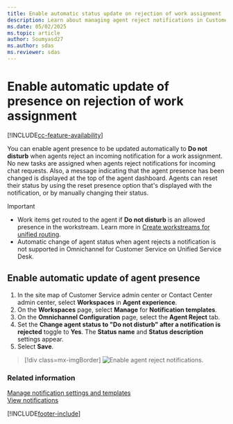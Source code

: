 ```yaml
---
title: Enable automatic status update on rejection of work assignment
description: Learn about managing agent reject notifications in Customer Service
ms.date: 05/02/2025
ms.topic: article
author: Soumyasd27
ms.author: sdas
ms.reviewer: sdas
---
```


# Enable automatic update of presence on rejection of work assignment

[!INCLUDE[cc-feature-availability](../../includes/cc-feature-availability.md)]

You can enable agent presence to be updated automatically to **Do not disturb** when agents reject an incoming notification for a work assignment. No new tasks are assigned when agents reject notifications for incoming chat requests. Also, a message indicating that the agent presence has been changed is displayed at the top of the agent dashboard. Agents can reset their status by using the reset presence option that's displayed with the notification, or by manually changing their status.

> [!IMPORTANT]
> 
> - Work items get routed to the agent if **Do not disturb** is an allowed presence in the workstream. Learn more in [Create workstreams for unified routing](create-workstreams.md).
> - Automatic change of agent status when agent rejects a notification is not supported in Omnichannel for Customer Service on Unified Service Desk.

## Enable automatic update of agent presence

1. In the site map of Customer Service admin center or Contact Center admin center, select **Workspaces** in **Agent experience**.
1. On the **Workspaces** page, select **Manage** for **Notification templates**.
1. On the **Omnichannel Configuration** page, select the **Agent Reject** tab.  
1. Set the **Change agent status to "Do not disturb" after a notification is rejected** toggle to **Yes**. The **Status name** and **Status description** settings appear.
1. Select **Save**.

> [!div class=mx-imgBorder] 
> ![Enable agent reject notifications.](../media/enable-agent-reject-notifications.png "Enable agent reject notifications")

### Related information

[Manage notification settings and templates](/dynamics365/app-profile-manager/notification-templates)  
[View notifications](../use/oc-notifications.md)  


[!INCLUDE[footer-include](../../includes/footer-banner.md)]
